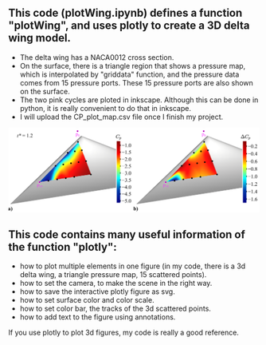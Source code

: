 ## This code (plotWing.ipynb) defines a function "plotWing", and uses plotly to create a 3D delta wing model.
  - The delta wing has a NACA0012 cross section. 
  - On the surface, there is a triangle region that shows a pressure map, which is interpolated by "griddata" function, and the pressure data comes from 15 pressure ports. These 15 pressure ports are also shown on the surface.
  - The two pink cycles are ploted in inkscape. Although this can be done in python, it is really convenient to do that in inkscape.
  - I will upload the CP_plot_map.csv file once I finish my project.

![this is the link of the figure](https://github.com/general-chen/Python/blob/f060a231b227ba08284f238a821d5e2609f0dca2/plot_3d_wing_add_map/deltawing_both_differ_p_map.png)

## This code contains many useful information of the function "plotly":
  - how to plot multiple elements in one figure (in my code, there is a 3d delta wing, a triangle pressure map, 15 scattered points).
  - how to set the camera, to make the scene in the right way.
  - how to save the interactive plotly figure as svg.
  - how to set surface color and color scale.
  - how to set color bar, the tracks of the 3d scattered points.
  - how to add text to the figure using annotations.
  
If you use plotly to plot 3d figures, my code is really a good reference.
